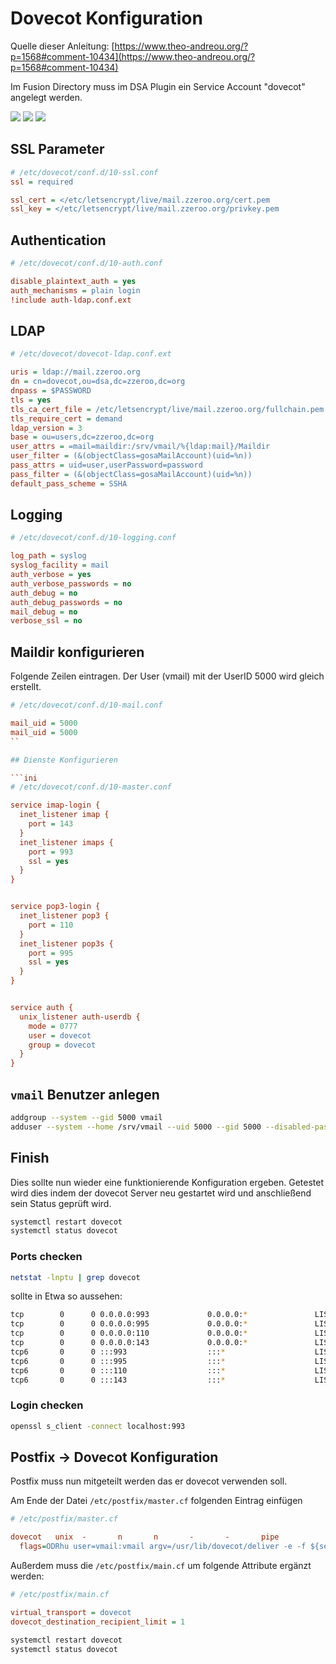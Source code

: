 # Dovecot Konfiguration

Quelle dieser Anleitung: [https://www.theo-andreou.org/?p=1568#comment-10434](https://www.theo-andreou.org/?p=1568#comment-10434)

Im Fusion Directory muss im DSA Plugin ein Service Account "dovecot" angelegt werden.

[![](./images/fd-dsa-dovecot-01.png)](./images/fd-dsa-dovecot-01.png)
[![](./images/fd-dsa-dovecot-02.png)](./images/fd-dsa-dovecot-02.png)
[![](./images/fd-dsa-dovecot-03.png)](./images/fd-dsa-dovecot-03.png)

## SSL Parameter

```ini
# /etc/dovecot/conf.d/10-ssl.conf 
ssl = required

ssl_cert = </etc/letsencrypt/live/mail.zzeroo.org/cert.pem
ssl_key = </etc/letsencrypt/live/mail.zzeroo.org/privkey.pem
```

## Authentication 

```ini
# /etc/dovecot/conf.d/10-auth.conf

disable_plaintext_auth = yes
auth_mechanisms = plain login
!include auth-ldap.conf.ext
```

## LDAP

```ini
# /etc/dovecot/dovecot-ldap.conf.ext

uris = ldap://mail.zzeroo.org
dn = cn=dovecot,ou=dsa,dc=zzeroo,dc=org
dnpass = $PASSWORD
tls = yes
tls_ca_cert_file = /etc/letsencrypt/live/mail.zzeroo.org/fullchain.pem
tls_require_cert = demand
ldap_version = 3
base = ou=users,dc=zzeroo,dc=org
user_attrs = =mail=maildir:/srv/vmail/%{ldap:mail}/Maildir
user_filter = (&(objectClass=gosaMailAccount)(uid=%n))
pass_attrs = uid=user,userPassword=password
pass_filter = (&(objectClass=gosaMailAccount)(uid=%n))
default_pass_scheme = SSHA
```

## Logging

```ini
# /etc/dovecot/conf.d/10-logging.conf

log_path = syslog
syslog_facility = mail
auth_verbose = yes
auth_verbose_passwords = no
auth_debug = no
auth_debug_passwords = no
mail_debug = no
verbose_ssl = no
```

## Maildir konfigurieren

Folgende Zeilen eintragen. Der User (vmail) mit der UserID 5000 wird gleich erstellt.

```ini
# /etc/dovecot/conf.d/10-mail.conf

mail_uid = 5000
mail_uid = 5000
``

## Dienste Konfigurieren

```ini
# /etc/dovecot/conf.d/10-master.conf

service imap-login {
  inet_listener imap {
    port = 143
  }
  inet_listener imaps {
    port = 993
    ssl = yes
  }
}


service pop3-login {
  inet_listener pop3 {
    port = 110
  }
  inet_listener pop3s {
    port = 995
    ssl = yes
  }
}


service auth {
  unix_listener auth-userdb {
    mode = 0777
    user = dovecot
    group = dovecot
  }
}
```

## `vmail` Benutzer anlegen

```bash
addgroup --system --gid 5000 vmail
adduser --system --home /srv/vmail --uid 5000 --gid 5000 --disabled-password --disabled-login vmail
```

## Finish

Dies sollte nun wieder eine funktionierende Konfiguration ergeben. Getestet wird dies indem der dovecot Server neu gestartet wird und anschließend sein Status geprüft wird.

```bash
systemctl restart dovecot
systemctl status dovecot
```


### Ports checken

```bash
netstat -lnptu | grep dovecot
```

sollte in Etwa so aussehen:

```bash
tcp        0      0 0.0.0.0:993             0.0.0.0:*               LISTEN      32439/dovecot   
tcp        0      0 0.0.0.0:995             0.0.0.0:*               LISTEN      32439/dovecot   
tcp        0      0 0.0.0.0:110             0.0.0.0:*               LISTEN      32439/dovecot   
tcp        0      0 0.0.0.0:143             0.0.0.0:*               LISTEN      32439/dovecot   
tcp6       0      0 :::993                  :::*                    LISTEN      32439/dovecot   
tcp6       0      0 :::995                  :::*                    LISTEN      32439/dovecot   
tcp6       0      0 :::110                  :::*                    LISTEN      32439/dovecot   
tcp6       0      0 :::143                  :::*                    LISTEN      32439/dovecot 
```

### Login checken

```bash
openssl s_client -connect localhost:993
```

## Postfix -> Dovecot Konfiguration

Postfix muss nun mitgeteilt werden das er dovecot verwenden soll.

Am Ende der Datei `/etc/postfix/master.cf` folgenden Eintrag einfügen

```ini
# /etc/postfix/master.cf

dovecot   unix  -       n       n       -       -       pipe
  flags=ODRhu user=vmail:vmail argv=/usr/lib/dovecot/deliver -e -f ${sender} -d ${recipient}
```

Außerdem muss die `/etc/postfix/main.cf` um folgende Attribute ergänzt werden:

```ini
# /etc/postfix/main.cf

virtual_transport = dovecot
dovecot_destination_recipient_limit = 1
```



```bash
systemctl restart dovecot
systemctl status dovecot
```

